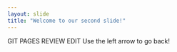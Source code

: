 ```yaml
---
layout: slide
title: "Welcome to our second slide!"
---
```

GIT PAGES REVIEW EDIT
Use the left arrow to go back!
